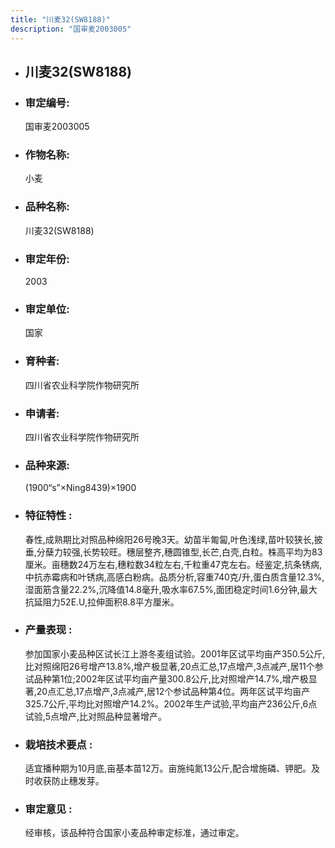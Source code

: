 ```yaml
---
title: "川麦32(SW8188)"
description: "国审麦2003005"
---
```

* ## 川麦32(SW8188)
* ###  审定编号:  
   国审麦2003005

*  ### 作物名称:  
   小麦

*   ###  品种名称: 
    川麦32(SW8188)

*   ### 审定年份: 
    2003

*   ### 审定单位:  
    国家

*   ### 育种者:  
    四川省农业科学院作物研究所

*   ### 申请者:  
    四川省农业科学院作物研究所

*   ### 品种来源:  
    (1900“s”×Ning8439)×1900

*   ### 特征特性 : 
    春性,成熟期比对照品种绵阳26号晚3天。幼苗半匍匐,叶色浅绿,苗叶较狭长,披垂,分蘖力较强,长势较旺。穗层整齐,穗圆锥型,长芒,白壳,白粒。株高平均为83厘米。亩穗数24万左右,穗粒数34粒左右,千粒重47克左右。经鉴定,抗条锈病,中抗赤霉病和叶锈病,高感白粉病。品质分析,容重740克/升,蛋白质含量12.3%,湿面筋含量22.2%,沉降值14.8毫升,吸水率67.5%,面团稳定时间1.6分钟,最大抗延阻力52E.U,拉伸面积8.8平方厘米。

*   ### 产量表现 : 
    参加国家小麦品种区试长江上游冬麦组试验。2001年区试平均亩产350.5公斤,比对照绵阳26号增产13.8%,增产极显著,20点汇总,17点增产,3点减产,居11个参试品种第1位;2002年区试平均亩产量300.8公斤,比对照增产14.7%,增产极显著,20点汇总,17点增产,3点减产,居12个参试品种第4位。两年区试平均亩产325.7公斤,平均比对照增产14.2%。2002年生产试验,平均亩产236公斤,6点试验,5点增产,比对照品种显著增产。

*   ### 栽培技术要点 : 
    适宜播种期为10月底,亩基本苗12万。亩施纯氮13公斤,配合增施磷、钾肥。及时收获防止穗发芽。

*   ### 审定意见 : 
    经审核，该品种符合国家小麦品种审定标准，通过审定。
